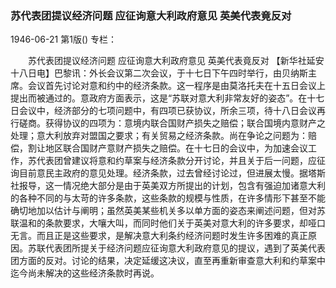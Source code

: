### 苏代表团提议经济问题  应征询意大利政府意见  英美代表竟反对

1946-06-21
第1版()
专栏：

　　苏代表团提议经济问题
    应征询意大利政府意见
    英美代表竟反对
    【新华社延安十八日电】巴黎讯：外长会议第二次会议，于十七日下午四时举行，由贝纳斯主席。会议首先讨论对意和约中的经济条款。这一程序是由莫洛托夫在十五日会议上提出而被通过的。意政府方面表示，这是“苏联对意大利非常友好的姿态”。在十七日会议中，经济部分的七项问题中，有四项已获协议，所余三项，待十八日会议再行磋商。获得协议的四项为：意境内联合国财产损失之赔偿；联合国境内意财产之处理；意大利放弃对盟国之要求；有关贸易之经济条款。尚在争论之问题为：赔偿，割让地区联合国财产意财产损失之赔偿。在十七日的会议中，为加速会议工作，苏代表团曾建议将意和约草案与经济条款分开讨论，并且关于后一问题，应征询目前意民主政府的意见处理。经济条款，过去曾经讨论过，但进展太慢。据塔斯社报导，这一情况绝大部分是由于英美双方所提出的计划，包含有强迫加诸意大利的各种不同的与太苛的许多条款，这些条款的规模与性质，在许多情形下甚至不能确切地加以估计与阐明；虽然英美某些机关多以单方面的姿态来阐述问题，但对苏联温和的条款要求，大嚷大叫，而同时他们关于英美对意大利的许多要求，却哑口无言。而且正是这些要求，是解决意大利条约经济问题时发生许多困难的真正原因。苏联代表团所提关于经济问题应征询意大利政府意见的提议，遇到了英美代表团方面的反对。讨论的结果，决定延缓这决议，直至再重新审查意大利和约草案中迄今尚未解决的这些经济条款时再说。
